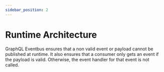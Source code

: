 ```yaml
---
sidebar_position: 2
---
```


# Runtime Architecture

GraphQL Eventbus ensures that a non valid event or payload cannot be published at runtime. It also ensures that a consumer only gets an event if the payload is valid. Otherwise, the event handler for that event is not called.
